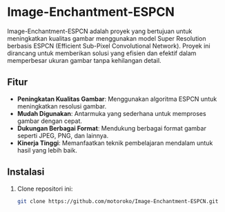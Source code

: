 # Image-Enchantment-ESPCN

Image-Enchantment-ESPCN adalah proyek yang bertujuan untuk meningkatkan kualitas gambar menggunakan model Super Resolution berbasis ESPCN (Efficient Sub-Pixel Convolutional Network). Proyek ini dirancang untuk memberikan solusi yang efisien dan efektif dalam memperbesar ukuran gambar tanpa kehilangan detail.

## Fitur

- **Peningkatan Kualitas Gambar**: Menggunakan algoritma ESPCN untuk meningkatkan resolusi gambar.
- **Mudah Digunakan**: Antarmuka yang sederhana untuk memproses gambar dengan cepat.
- **Dukungan Berbagai Format**: Mendukung berbagai format gambar seperti JPEG, PNG, dan lainnya.
- **Kinerja Tinggi**: Memanfaatkan teknik pembelajaran mendalam untuk hasil yang lebih baik.

## Instalasi

1. Clone repositori ini:
   ```bash
   git clone https://github.com/motoroko/Image-Enchantment-ESPCN.git
